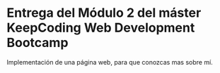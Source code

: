 # Entrega del Módulo 2 del máster KeepCoding Web Development Bootcamp

Implementación de una página web, para que conozcas mas sobre mí.

